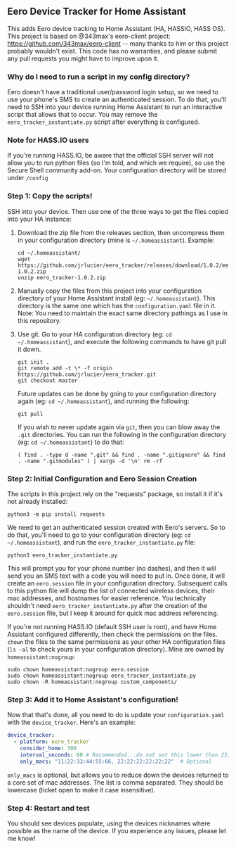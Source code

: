 ## Eero Device Tracker for Home Assistant
This adds Eero device tracking to Home Assistant (HA, HASSIO, HASS OS). This project is based on @343max's eero-client project: https://github.com/343max/eero-client -- many thanks to him or this project probably wouldn't exist.  This code has no warranties, and please submit any pull requests you might have to improve upon it.

### Why do I need to run a script in my config directory?
Eero doesn't have a traditional user/password login setup, so we need to use your phone's SMS to create an authenticated session.  To do that, you'll need to SSH into your device running Home Assistant to run an interactive script that allows that to occur.  You may remove the `eero_tracker_instantiate.py` script after everything is configured.

### Note for HASS.IO users
If you're running HASS.IO, be aware that the official SSH server will not allow you to run python files (so I'm told, and which we require), so use the Secure Shell community add-on.  Your configuration directory will be stored under `/config`

### Step 1: Copy the scripts!
SSH into your device.  Then use one of the three ways to get the files copied into your HA instance:
1. Download the zip file from the releases section, then uncompress them in your configuration directory (mine is `~/.homeassistant`). Example:
    ```
    cd ~/.homeassistant/
    wget https://github.com/jrlucier/eero_tracker/releases/download/1.0.2/eero_tracker-1.0.2.zip
    unzip eero_tracker-1.0.2.zip
    ```

2. Manually copy the files from this project into your configuration directory of your Home Assistant install (eg: `~/.homeassistant`).  This directory is the same one which has the `configuration.yaml` file in it. Note: You need to maintain the exact same directory pathings as I use in this repository.

3. Use git. Go to your HA configuration directory (eg: `cd ~/.homeassistant`), and execute the following commands to have git pull it down.  
    ```
    git init .
    git remote add -t \* -f origin https://github.com/jrlucier/eero_tracker.git 
    git checkout master
    ```
    Future updates can be done by going to your configuration directory again (eg: `cd ~/.homeassistant`), and running the following:
    ```
    git pull
    ```
    If you wish to never update again via `git`, then you can blow away the `.git` directories.  You can run the following in the configuration directory (eg: `cd ~/.homeassistant`) to do that:
    ```
    ( find . -type d -name ".git" && find . -name ".gitignore" && find . -name ".gitmodules" ) | xargs -d '\n' rm -rf
    ```
  
### Step 2: Initial Configuration and Eero Session Creation
The scripts in this project rely on the "requests" package, so install it if it's not already installed:
```
python3 -m pip install requests
```

We need to get an authenticated session created with Eero's servers. So to do that, you'll need to go to your configuration directory (eg: `cd ~/.homeassistant`), and run the `eero_tracker_instantiate.py` file:
```
python3 eero_tracker_instantiate.py
```
This will prompt you for your phone number (no dashes), and then it will send you an SMS text with a code you will need to put in.  Once done, it will create an `eero.session` file in your configuration directory.  Subsequent calls to this python file will dump the list of connected wireless devices, their mac addresses, and hostnames for easier reference.  You technically shouldn't need `eero_tracker_instantiate.py` after the creation of the `eero.session` file, but I keep it around for quick mac address referencing.

If you're not running HASS.IO (default SSH user is root), and have Home Assistant configured differently, then check the permissions on the files. `chown` the files to the same permissions as your other HA configuration files (`ls -al` to check yours in your configuration directory).  Mine are owned by `homeassistant:nogroup`:
```
sudo chown homeassistant:nogroup eero.session 
sudo chown homeassistant:nogroup eero_tracker_instantiate.py 
sudo chown -R homeassistant:nogroup custom_components/

```
### Step 3: Add it to Home Assistant's configuration!
Now that that's done, all you need to do is update your `configuration.yaml` with the `device_tracker`.  Here's an example:
```yaml
device_tracker:
  - platform: eero_tracker
    consider_home: 300
    interval_seconds: 60 # Recommended...do not set this lower than 25, we don't want to DDOS Eero
    only_macs: "11:22:33:44:55:66, 22:22:22:22:22:22"  # Optional
```
`only_macs` is optional, but allows you to reduce down the devices returned to a core set of mac addresses.  The list is comma separated. They should be lowercase (ticket open to make it case insensitive).

### Step 4: Restart and test
You should see devices populate, using the devices nicknames where possible as the name of the device.  If you experience any issues, please let me know!
